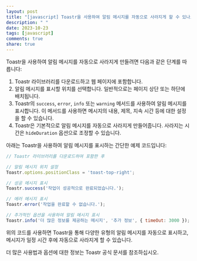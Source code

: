 ```yaml
---
layout: post
title: "[javascript] Toastr을 사용하여 알림 메시지를 자동으로 사라지게 할 수 있나요?"
description: " "
date: 2023-10-23
tags: [javascript]
comments: true
share: true
---
```


Toastr을 사용하여 알림 메시지를 자동으로 사라지게 만들려면 다음과 같은 단계를 따릅니다:

1. Toastr 라이브러리를 다운로드하고 웹 페이지에 포함합니다.
2. 알림 메시지를 표시할 위치를 선택합니다. 일반적으로는 페이지 상단 또는 하단에 배치됩니다.
3. Toastr의 `success`, `error`, `info` 또는 `warning` 메서드를 사용하여 알림 메시지를 표시합니다. 이 메서드를 사용하면 메시지의 내용, 제목, 지속 시간 등에 대한 설정을 할 수 있습니다.
4. Toastr은 기본적으로 알림 메시지를 자동으로 사라지게 만들어줍니다. 사라지는 시간은 `hideDuration` 옵션으로 조정할 수 있습니다.

아래는 Toastr을 사용하여 알림 메시지를 표시하는 간단한 예제 코드입니다:

```javascript
// Toastr 라이브러리를 다운로드하여 포함한 후

// 알림 메시지 위치 설정
Toastr.options.positionClass = 'toast-top-right';

// 성공 메시지 표시
Toastr.success('작업이 성공적으로 완료되었습니다.');

// 에러 메시지 표시
Toastr.error('작업을 완료할 수 없습니다.');

// 추가적인 옵션을 사용하여 알림 메시지 표시
Toastr.info('더 많은 정보를 제공하는 메시지', '추가 정보', { timeOut: 3000 });
```

위의 코드를 사용하면 Toastr을 통해 다양한 유형의 알림 메시지를 자동으로 표시하고, 메시지가 일정 시간 후에 자동으로 사라지게 할 수 있습니다.

더 많은 사용법과 옵션에 대한 정보는 Toastr 공식 문서를 참조하십시오.